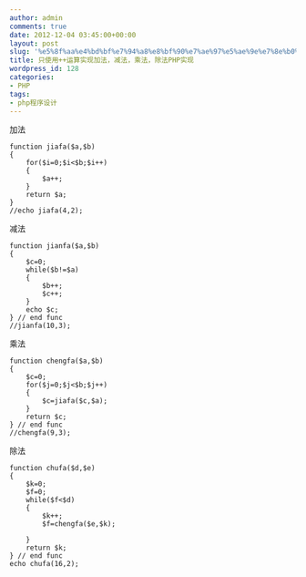 ```yaml
---
author: admin
comments: true
date: 2012-12-04 03:45:00+00:00
layout: post
slug: '%e5%8f%aa%e4%bd%bf%e7%94%a8%e8%bf%90%e7%ae%97%e5%ae%9e%e7%8e%b0%e5%8a%a0%e6%b3%95%ef%bc%8c%e5%87%8f%e6%b3%95%ef%bc%8c%e4%b9%98%e6%b3%95%ef%bc%8c%e9%99%a4%e6%b3%95php%e5%ae%9e%e7%8e%b0'
title: 只使用++运算实现加法，减法，乘法，除法PHP实现
wordpress_id: 128
categories:
- PHP
tags:
- php程序设计
---
```





加法






    
    function jiafa($a,$b)
    {
    	for($i=0;$i<$b;$i++)
    	{
    		$a++;
    	}
    	return $a;
    }
    //echo jiafa(4,2);

  

减法







    
    function jianfa($a,$b)
    {
    	$c=0;
        while($b!=$a)
    	{
    		$b++;
    		$c++;
    	}
    	echo $c;
    } // end func
    //jianfa(10,3);

  

乘法







    
    function chengfa($a,$b)
    {
    	$c=0;
        for($j=0;$j<$b;$j++)
    	{
    		$c=jiafa($c,$a);
    	}
    	return $c;
    } // end func
    //chengfa(9,3);

  

除法







    
    function chufa($d,$e)
    {
    	$k=0;
    	$f=0;
        while($f<$d)
    	{
    		$k++;
    		$f=chengfa($e,$k);
    		
    	}
    	return $k;
    } // end func
    echo chufa(16,2);

  

  





